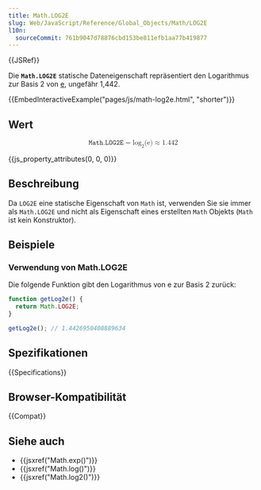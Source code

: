 ```yaml
---
title: Math.LOG2E
slug: Web/JavaScript/Reference/Global_Objects/Math/LOG2E
l10n:
  sourceCommit: 761b9047d78876cbd153be811efb1aa77b419877
---
```


{{JSRef}}

Die **`Math.LOG2E`** statische Dateneigenschaft repräsentiert den Logarithmus zur Basis 2 von [e](/de/docs/Web/JavaScript/Reference/Global_Objects/Math/E), ungefähr 1,442.

{{EmbedInteractiveExample("pages/js/math-log2e.html", "shorter")}}

## Wert

<!-- prettier-ignore-start -->
<math display="block">
  <semantics><mrow><mi>𝙼𝚊𝚝𝚑.𝙻𝙾𝙶𝟸𝙴</mi><mo>=</mo><msub><mo lspace="0em" rspace="0em">log</mo><mn>2</mn></msub><mo stretchy="false">(</mo><mi mathvariant="normal">e</mi><mo stretchy="false">)</mo><mo>≈</mo><mn>1.442</mn></mrow><annotation encoding="TeX">\mathtt{Math.LOG2E} = \log_2(\mathrm{e}) \approx 1.442</annotation></semantics>
</math>
<!-- prettier-ignore-end -->

{{js_property_attributes(0, 0, 0)}}

## Beschreibung

Da `LOG2E` eine statische Eigenschaft von `Math` ist, verwenden Sie sie immer als `Math.LOG2E` und nicht als Eigenschaft eines erstellten `Math` Objekts (`Math` ist kein Konstruktor).

## Beispiele

### Verwendung von Math.LOG2E

Die folgende Funktion gibt den Logarithmus von e zur Basis 2 zurück:

```js
function getLog2e() {
  return Math.LOG2E;
}

getLog2e(); // 1.4426950408889634
```

## Spezifikationen

{{Specifications}}

## Browser-Kompatibilität

{{Compat}}

## Siehe auch

- {{jsxref("Math.exp()")}}
- {{jsxref("Math.log()")}}
- {{jsxref("Math.log2()")}}
